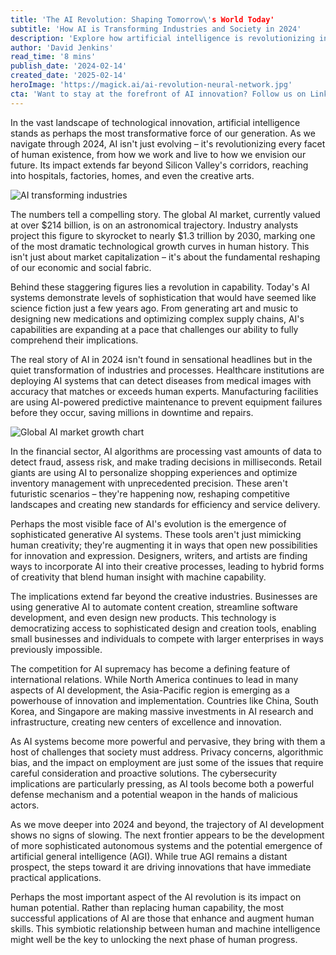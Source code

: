 ```yaml
---
title: 'The AI Revolution: Shaping Tomorrow\'s World Today'
subtitle: 'How AI is Transforming Industries and Society in 2024'
description: 'Explore how artificial intelligence is revolutionizing industries and reshaping society in 2024. From healthcare to creative arts, AI\'s impact is transforming how we work, live, and envision our future. With the global AI market projected to reach $1.3 trillion by 2030, understand the challenges and opportunities this technological revolution presents.'
author: 'David Jenkins'
read_time: '8 mins'
publish_date: '2024-02-14'
created_date: '2025-02-14'
heroImage: 'https://magick.ai/ai-revolution-neural-network.jpg'
cta: 'Want to stay at the forefront of AI innovation? Follow us on LinkedIn for daily updates on the latest developments in artificial intelligence and their impact on industries worldwide.'
---
```


In the vast landscape of technological innovation, artificial intelligence stands as perhaps the most transformative force of our generation. As we navigate through 2024, AI isn't just evolving – it's revolutionizing every facet of human existence, from how we work and live to how we envision our future. Its impact extends far beyond Silicon Valley's corridors, reaching into hospitals, factories, homes, and even the creative arts.

![AI transforming industries](https://i.magick.ai/PIXE/1739555971356_magick_img.webp)

The numbers tell a compelling story. The global AI market, currently valued at over $214 billion, is on an astronomical trajectory. Industry analysts project this figure to skyrocket to nearly $1.3 trillion by 2030, marking one of the most dramatic technological growth curves in human history. This isn't just about market capitalization – it's about the fundamental reshaping of our economic and social fabric.

Behind these staggering figures lies a revolution in capability. Today's AI systems demonstrate levels of sophistication that would have seemed like science fiction just a few years ago. From generating art and music to designing new medications and optimizing complex supply chains, AI's capabilities are expanding at a pace that challenges our ability to fully comprehend their implications.

The real story of AI in 2024 isn't found in sensational headlines but in the quiet transformation of industries and processes. Healthcare institutions are deploying AI systems that can detect diseases from medical images with accuracy that matches or exceeds human experts. Manufacturing facilities are using AI-powered predictive maintenance to prevent equipment failures before they occur, saving millions in downtime and repairs.

![Global AI market growth chart](https://i.magick.ai/PIXE/1739555971359_magick_img.webp)

In the financial sector, AI algorithms are processing vast amounts of data to detect fraud, assess risk, and make trading decisions in milliseconds. Retail giants are using AI to personalize shopping experiences and optimize inventory management with unprecedented precision. These aren't futuristic scenarios – they're happening now, reshaping competitive landscapes and creating new standards for efficiency and service delivery.

Perhaps the most visible face of AI's evolution is the emergence of sophisticated generative AI systems. These tools aren't just mimicking human creativity; they're augmenting it in ways that open new possibilities for innovation and expression. Designers, writers, and artists are finding ways to incorporate AI into their creative processes, leading to hybrid forms of creativity that blend human insight with machine capability.

The implications extend far beyond the creative industries. Businesses are using generative AI to automate content creation, streamline software development, and even design new products. This technology is democratizing access to sophisticated design and creation tools, enabling small businesses and individuals to compete with larger enterprises in ways previously impossible.

The competition for AI supremacy has become a defining feature of international relations. While North America continues to lead in many aspects of AI development, the Asia-Pacific region is emerging as a powerhouse of innovation and implementation. Countries like China, South Korea, and Singapore are making massive investments in AI research and infrastructure, creating new centers of excellence and innovation.

As AI systems become more powerful and pervasive, they bring with them a host of challenges that society must address. Privacy concerns, algorithmic bias, and the impact on employment are just some of the issues that require careful consideration and proactive solutions. The cybersecurity implications are particularly pressing, as AI tools become both a powerful defense mechanism and a potential weapon in the hands of malicious actors.

As we move deeper into 2024 and beyond, the trajectory of AI development shows no signs of slowing. The next frontier appears to be the development of more sophisticated autonomous systems and the potential emergence of artificial general intelligence (AGI). While true AGI remains a distant prospect, the steps toward it are driving innovations that have immediate practical applications.

Perhaps the most important aspect of the AI revolution is its impact on human potential. Rather than replacing human capability, the most successful applications of AI are those that enhance and augment human skills. This symbiotic relationship between human and machine intelligence might well be the key to unlocking the next phase of human progress.